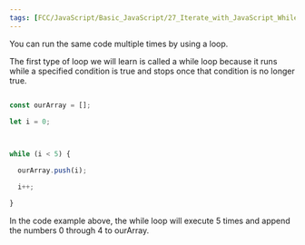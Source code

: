 ```yaml
---
tags: [FCC/JavaScript/Basic_JavaScript/27_Iterate_with_JavaScript_While_Loops]
---
```

You can run the same code multiple times by using a loop.

The first type of loop we will learn is called a while loop because it runs while a specified condition is true and stops once that condition is no longer true.

```js

const ourArray = [];

let i = 0;

  

while (i < 5) {

  ourArray.push(i);

  i++;

}

```

In the code example above, the while loop will execute 5 times and append the numbers 0 through 4 to ourArray.